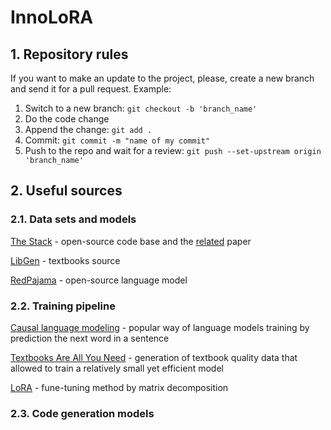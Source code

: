 # InnoLoRA

## 1. Repository rules ## 

If you want to make an update to the project, please, create a new branch and send it for a pull request. Example: 

  1. Switch to a new branch: `git checkout -b 'branch_name'`
  2. Do the code change
  3. Append the change: `git add .`
  4. Commit: `git commit -m "name of my commit"`
  5. Push to the repo and wait for a review: `git push --set-upstream origin 'branch_name'`

## 2. Useful sources ## 

### 2.1. Data sets and models ###

[The Stack](https://huggingface.co/bigcode)  - open-source code base and the [related](https://arxiv.org/pdf/2107.03374.pdf) paper

[LibGen](https://libgen.is/book/index.php?md5=9D6E704F93465F95A80960EDC42817E3) - textbooks source

[RedPajama](https://www.together.xyz/blog/redpajama-7b) - open-source language model

### 2.2. Training pipeline ###

[Causal language modeling](https://huggingface.co/docs/transformers/tasks/language_modeling) - popular way of language models training by prediction the next word in a sentence

[Textbooks Are All You Need](https://arxiv.org/pdf/2306.11644.pdf) - generation of textbook quality data that allowed to train a relatively small yet efficient model

[LoRA](https://github.com/microsoft/LoRA) - fune-tuning method by matrix decomposition 



### 2.3. Code generation models ###
